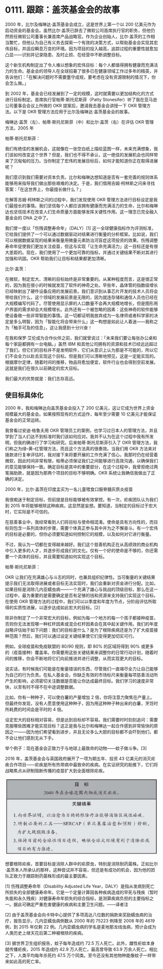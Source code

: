 # 0111. 跟踪：盖茨基金会的故事

2000 年，比尔及梅琳达·盖茨基金会成立，这是世界上第一个以 200 亿美元作为启动资金的基金会。虽然比尔·盖茨已辞去了微软公司首席执行官的职务，但他仍然担任微软公司董事长兼首席产品战略官。作为企业创始人，比尔·盖茨的工作相当繁忙，但他认为自己有义务去探索一个有效的决策方式，以帮助基金会实现其宏伟目标，并适应瞬息万变的环境。因为项目的投入越高，追踪过程的重要性就愈加凸显——识别并记录隐患、及时止损、在经营中不断调整目标。

这个新生机构制定出了令人难以想象的宏伟目标：每个人都值得拥有健康而充满活力的生命。基金会的领导人在全球招募了很多已在健康领域工作过多年的精英，并告诉他们：「在解决问题时不需要墨守成规，要考虑在没有资源限制的情况下，你会怎么做。」

到 2002 年，基金会已经发展到了一定的规模，这时就需要以更加结构化的方式进行目标制定。首席执行官帕蒂·斯托尼斯菲（Patty Stonesifer）听了我在亚马逊公司董事会会议上所做的 OKR 提案后，邀请我去基金会讲授一下 OKR 管理方法。以下是 OKR 管理方法应用于比尔及梅琳达·盖茨基金会的故事。

梅琳达·盖茨（左）、帕蒂·斯托尼斯菲（中）和比尔·盖茨（右）在评估 OKR 管理方法，2005 年

帕蒂·斯托尼斯菲：

我们有绝佳的发展机会，这就像在一张空白纸上描绘蓝图一样，未来充满想象，我们该如何改变这个世界？但是，我们也不得不承认，这一绝佳的发展机会也同样带来了沉甸甸的压力。当你制定了宏伟的发展目标后，如何才能知道你正在取得进展呢？

我们意识到我们需要对资本负责。比尔和梅琳达想知道是否有一套完善的规则体系能够用来指导我们做出那些艰难的决定。于是，我们借用吉姆·柯林斯之问来寻找答案：「在这世界上，你最擅长做什么？」

在解答吉姆·柯林斯之问的过程中，我们发现使用 OKR 管理方法进行目标设定是我们最擅长的事情。我们坚信每个人都应该拥有健康而充满活力的生命，比尔和梅琳达也坚信技术在改变人们生命质量方面能够发挥关键性作用。这一理念已完全融入基金会的 DNA 之中了。

我们曾一度以「伤残调整寿命年」（DALY）[1] 这一全球健康指标作为评测标准，它给我们提供了一个可以通过数据驱动对结果进行衡量的分析框架。比如说，我们可以根据数据呈现的结果来衡量用微量元素防治河盲症这项投资的效果。伤残调整寿命年促使我们更加关注疫苗，但这与实现「让生命充满活力」这一目标还是有很大差距的。现在，我们使用了一个更加可靠的指标，并通过关键结果不断对其进行加强和巩固。OKR 帮助我们让目标和结果都更加清晰。

比尔·盖茨：

在微软，制定宏大、清晰的目标始终是非常重要的。从某种程度而言，这是很正常的，因为我在很小的时候就发现了软件的神奇之处。早些年，晶体管的指数级增长已经映射出了硬件设备应用的发展前景。我们意识到从事芯片开发的技术人员将会带给我们什么，这个领域的发展前景是无限的，因为就连存储和通信人员也已经在大规模编写代码了。尽管使用显示屏的人口数量不会再大规模地增长，但是图形用户界面的需求却会大规模增长。此外还有一个被忽略的因素：这些神奇的软件能够使设备做一些非常智能的事情。这一切都证明我放弃成为一名律师或者科学家的决定是多么明智，因为「智能化将会带来什么」这一构想是如此让人着迷——我称之为「触手可及的信息」，这让我感到十分兴奋！

在我和保罗·艾伦成为合作伙伴之前，我们就曾说过：「未来我们要让每张办公桌和每个家庭都拥有一台电脑。」虽然 IBM 和其他公司拥有的资源和技术已经远远超过了我们，但它们的目标并不是发明软件，它们从意识上认为那是不可能的，所以它们不会全力以赴去实现这个目标。但是我们可以清晰地预见，这是一定能实现的。根据摩尔定律，随着时间的推移，物品将愈加便宜，软件行业也会得到空前发展。这就是我们在很久以前确定的宏大目标。

我们最大的优势就是：我们志存高远。

## 使目标具体化

2000 年，我和梅琳达向盖茨基金会投入了 200 亿美元，这让它成为世界上资金规模最大的基金会。如果按照现有的方式运作，每年至少需要 10 亿美元才能保证基金会的正常运转。

我曾看过安迪·格鲁夫用 OKR 管理员工的案例，也学习过日本人的管理方法，并且学到了当人们达不到标准时我们该如何应对。我并不认为在这个过程中我有所发明，但我的确进行了学习和研究。后来帕蒂·斯托尼斯菲引入了 OKR 管理方法，我们称之为绿–黄–红管理方法，而且这个方法真的很奏效。当我们用 OKR 方法来对拨款进行复审评估时，我对接下来将要开展的工作充满了信心。我那时仍在经营着微软，因此时间非常有限，帕蒂必须保证我们之间能够进行高效沟通，以确保我们的意见能够保持一致。确定目标是其中的重要部分，在这个过程中，我曾拒绝过两笔捐助款，就是因为那两个项目的目标不够明确。OKR 系统让我确信我做出了正确的决定。

2000 年，比尔·盖茨在印度孟买为一名儿童喂食口服脊髓灰质炎疫苗

我很痴迷于制定目标，但前提是目标能够被有效掌控。有一次，疟疾团队认为我们到 2015 年将能够根除这种疾病，这显然是妄想。要知道，当制定的目标过于宏大时，它实际是不可信的。

在慈善事业中，我经常看到人们将目标与使命相混淆。使命是具有方向性的，而目标则包含一系列具体的步骤，需要个体真正参与其中并为之不懈奋斗。有一个宏伟的目标是必要的，但你必须要知道如何控制它的规模，以及如何对它进行衡量。

不过，我认为一切都在变得越来越好。我们这个慈善机构正在从高绩效的商业机构中引入更多的人才，并逐步形成我们的文化。仅有一个好的使命是不够的，你还需要一个具体的目标，并且需要知道如何实现这个目标。

帕蒂·斯托尼斯菲：

OKR 让我们在充满雄心与斗志的同时，也兼具组织纪律性。当可衡量的关键结果提示我们无法取得进展或者目标无法实现时，我们会重新对资金进行分配。比如，如果目标是消除几内亚蠕虫病——一个充满了雄心与挑战的顶级目标，那么在这一过程中，最为重要的是需要确定是否有足够的钱和资源来支持我们实现这个目标。在使用 OKR 管理方法的过程中，我们可以以季度和年度为节点，分阶段评估所取得的实质性进展，以逐步达成如此宏大的目标。[2]

除非你制定了一个非常宏大的目标，例如为每一个地方的每一个孩子都接种疫苗，否则你无法发现哪一种杠杆因素或混合杠杆因素会在其中起关键作用。我们的年度战略评估始于如下问题：我们的目标是什么？是为了根除疾病还是为了扩大疫苗接种范围？然后，我们可以通过设定关键结果使它们变得更加切实可行。

例如，全球疫苗和免疫联盟的 80/90 规则，即 80% 的区域将得到 90% 或更多的（疫苗接种）覆盖率。你需要用这些关键结果来调整你的日常行动计划，随着时间的推移，你会不断地将它们向前推进并进行调整，从而实现更大的目标。

说实话，有时候我们可能是在衡量错误的东西，尽管我们一直竭尽全力让自己能够为自己的行为负责。在私人基金会，你缺乏有效的市场标尺来衡量每项慈善活动所产生的影响，必须密切关注数据是否能让你达成最终目标。我们学习的速度非常快，以至有时不得不在中途调整数据。

比如，你有一种种子，可以使白薯的产量增加 2 倍，你将注意力聚焦在产量上。但最终你发现，没有人愿意使用这种种子，因为用这种种子种出来的白薯，烹饪时所耗费的时间会是平时的 4 倍。

设定宏大的目标相对容易，但是达到目标却不容易。我们需要时时刻刻追问：需要克服哪些困难才能实现目标？这正是我与比尔和梅琳达一起合作感到非常愉快的原因之一——因为他们希望看到进步，并且无论多么大胆的目标都不会吓到他们，都不会让他们感到无从下手。

举个例子：现在基金会正致力于与地球上最致命的动物——蚊子做斗争。[3]

2016 年，盖茨基金会与英国政府展开了一项为期五年、投资 43 亿美元的消灭疟疾合作项目——疟疾是所有热带病中最致命的疾病。在实证研究的助推下，它们将战略焦点从研制阻断传播的疫苗扩大到全面根除疟疾。

![](./res/2019751.PNG)

想要根除疟疾，首要目标是消除人群中的疟原虫，特别是消除耐药菌株。正如比尔·盖茨本人所承认的那样，这种尝试并不容易，但还是有成功的机会，因为他的团队正致力于跟踪耐药菌株形成的最主要因素。

[1] 伤残调整寿命年（Disability Adjusted Life Year，DALY）是指从发病到死亡所损失的全部健康寿命年。它是一个定量计算因各种疾病造成的早死与残疾（暂时失能和永久残疾）对健康寿命年损失的综合指标，是测算疾病负担的主要指标之一。据此可确定严重危害健康的疾病和主要卫生问题。——译者注

[2] 由于盖茨基金会向卡特中心提供了多项高达八位数的捐款来奖励蠕虫病的治疗，报告显示，几内亚蠕虫病例数从 2000 年的 75223 例降至 2008 年的 4619 例，到 2015 年仅剩 22 例。几内亚蠕虫病的学名是麦地那龙线虫病，预计会成为人类历史上继天花后第二种被根除的疾病。

[3] 据世界卫生组织报告，蚊子每年造成约 72.5 万人死亡。此外，雌性疟蚊本身就传播疟疾，2015 年造成约 42.9 万人死亡，最高曾导致 63.9 万余人死亡。相比之下，人类平均每年杀死约 47.5 万个同类。至今还没有其他物种能像蚊子一样带来如此高的死亡率。
